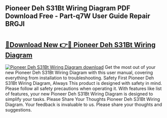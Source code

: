 ## Pioneer Deh S31Bt Wiring Diagram PDF Download Free - Part-q7W User Guide Repair BRGJl

# <h2><a href="http://dflv35.blite.top/?on=Pioneer+Deh+S31Bt+Wiring+Diagram">🔗Download New 👉🔴 Pioneer Deh S31Bt Wiring Diagram</a></h2>

[![Pioneer Deh S31Bt Wiring Diagram download](https://i.imgur.com/lujVjoI.png)](http://dflv35.blite.top/?on=Pioneer+Deh+S31Bt+Wiring+Diagram)
Get the most out of your new Pioneer Deh S31Bt Wiring Diagram with this user manual, covering everything from installation to troubleshooting. Safety First Pioneer Deh S31Bt Wiring Diagram, Always This product is designed with safety in mind. Please follow all safety precautions when operating it. With features like list of features, your new Pioneer Deh S31Bt Wiring Diagram is designed to simplify your tasks. Please Share Your Thoughts Pioneer Deh S31Bt Wiring Diagram. Your feedback is invaluable to us. Please share your thoughts and suggestions.
